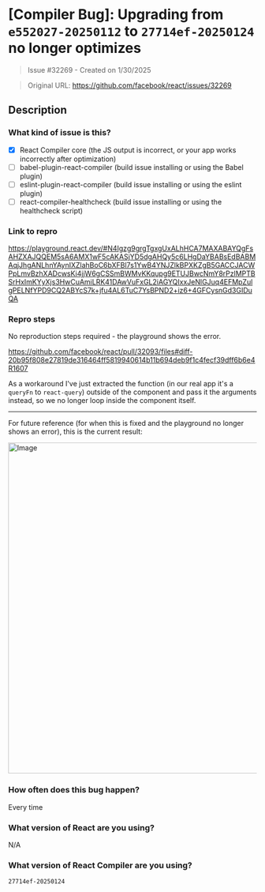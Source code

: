 # [Compiler Bug]: Upgrading from `e552027-20250112` to `27714ef-20250124` no longer optimizes

> Issue #32269 - Created on 1/30/2025

> Original URL: https://github.com/facebook/react/issues/32269

## Description

### What kind of issue is this?

- [x] React Compiler core (the JS output is incorrect, or your app works incorrectly after optimization)
- [ ] babel-plugin-react-compiler (build issue installing or using the Babel plugin)
- [ ] eslint-plugin-react-compiler (build issue installing or using the eslint plugin)
- [ ] react-compiler-healthcheck (build issue installing or using the healthcheck script)

### Link to repro

https://playground.react.dev/#N4Igzg9grgTgxgUxALhHCA7MAXABAYQgFsAHZXAJQQEM5sA6AMX1wF5cAKASjYD5dgAHQy5c6LHgDaYBABsEdBABMAqjJhgANLhnYAynIXZlahBoC6bXFBl7s1YwB4YNJZlkBPXKZgB5GACCJACWPpLmvBzhXADcwsKi4jjW6gCSSmBWMvKKqupg9ETUJBwcNmY8rPzlMPTBSrHxImKYyXjs3HwCuAmiLRK41DAwVuFxGL2iAGYQIxxJeNlGJuq4EFMpZulgPELNfYPD9CQ2ABYcS7k+jfu4AL6TuC7YsBPND2+iz6+4GFCysnGd3GIDuQA

### Repro steps

No reproduction steps required - the playground shows the error.

https://github.com/facebook/react/pull/32093/files#diff-20b95f808e27819de316464ff5819940614b11b694deb9f1c4fecf39dff6b6e4R1607

As a workaround I've just extracted the function (in our real app it's a `queryFn` to `react-query`) outside of the component and pass it the arguments instead, so we no longer loop inside the component itself.

---

For future reference (for when this is fixed and the playground no longer shows an error), this is the current result:

<img width="670" alt="Image" src="https://github.com/user-attachments/assets/c9d632bb-f4b0-4ee4-8026-eb086cdbc3ea" />

### How often does this bug happen?

Every time

### What version of React are you using?

N/A

### What version of React Compiler are you using?

`27714ef-20250124`
